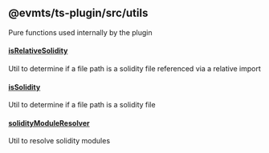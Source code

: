 ## @evmts/ts-plugin/src/utils

Pure functions used internally by the plugin

#### [isRelativeSolidity](./isRelativeSolidity.ts)

Util to determine if a file path is a solidity file referenced via a relative import

#### [isSolidity](./isSolidity.ts)

Util to determine if a file path is a solidity file

#### [solidityModuleResolver](./solidityModuleResolver.ts)

Util to resolve solidity modules
